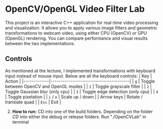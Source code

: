 # OpenCV/OpenGL Video Filter Lab

This project is an interactive C++ application for real-time video processing and visualization. It allows you to apply various image filters and geometric transformations to webcam video, using either CPU (OpenCV) or GPU (OpenGL) rendering. You can compare performance and visual results between the two implementations.


## Controls
As mentioned at the lecture, I implemented transformations with keyboard input instead of mouse input. Below are all the keyboard controls:
| Key         | Action                                 |
|-------------|----------------------------------------|
| `g`         | Toggle between OpenCV and OpenGL modes |
| `1`         | Toggle grayscale filter                |
| `2`         | Toggle Gaussian blur (only cpu)        |
| `3`         | Toggle edge detection (only cpu)       |
| `4`         | Toggle pixelation                      |
| `i` / `o`   | Scale up / down                        |
| Arrow keys  | Rotate / translate quad                |
| `Esc`       | Exit                                   |


2. **How to run:**
CD into one of the build folders.
Depending on the folder CD into either the debug or release folders.
Run "./OpenCVLab" in terminal

